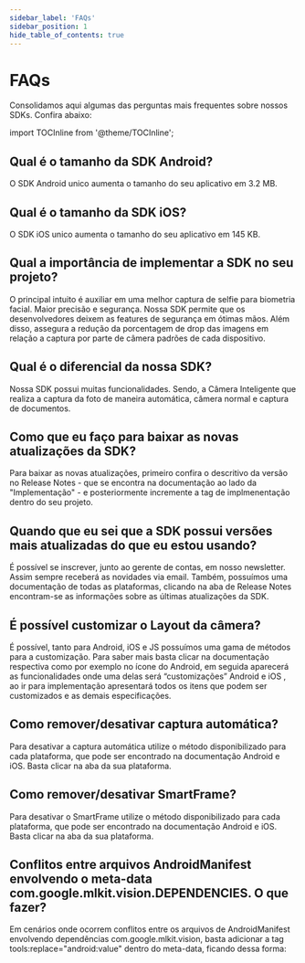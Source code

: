 ```yaml
---
sidebar_label: 'FAQs'
sidebar_position: 1
hide_table_of_contents: true
---
```


# FAQs

Consolidamos aqui algumas das perguntas mais frequentes sobre nossos SDKs. Confira abaixo:


import TOCInline from '@theme/TOCInline';


<TOCInline toc={toc} />


## Qual é o tamanho da SDK Android?
O SDK Android unico aumenta o tamanho do seu aplicativo em 3.2 MB.

## Qual é o tamanho da SDK iOS?
O SDK iOS unico aumenta o tamanho do seu aplicativo em 145 KB.

## Qual a importância de implementar a SDK no seu projeto?
O principal intuito é auxiliar em uma melhor captura de selfie para biometria facial. Maior precisão e segurança. Nossa SDK permite que os desenvolvedores deixem as features de segurança em ótimas mãos. Além disso, assegura a redução da porcentagem de drop das imagens em relação a captura por parte de câmera padrões de cada dispositivo.

## Qual é o diferencial da nossa SDK?
Nossa SDK possui muitas funcionalidades. Sendo, a Câmera Inteligente que realiza a captura da foto de maneira automática, câmera normal e captura de documentos.

## Como que eu faço para baixar as novas atualizações da SDK?
Para baixar as novas atualizações, primeiro confira o descritivo da versão no Release Notes - que se encontra na documentação ao lado da "Implementação" - e posteriormente incremente a tag de implmenentação dentro do seu projeto.

## Quando que eu sei que a SDK possui versões mais atualizadas do que eu estou usando?
É possível se inscrever, junto ao gerente de contas, em nosso newsletter. Assim sempre receberá as novidades via email. Também, possuímos uma documentação de todas as plataformas, clicando na aba de Release Notes encontram-se as informações sobre as últimas atualizações da SDK.

## É possível customizar o Layout da câmera?
É possível, tanto para Android, iOS e JS possuímos uma gama de métodos para a customização. Para saber mais basta clicar na documentação respectiva como por exemplo no ícone do Android, em seguida aparecerá as funcionalidades onde uma delas será “customizações” Android e iOS , ao ir para implementação apresentará todos os itens que podem ser customizados e as demais especificações.

## Como remover/desativar captura automática?
Para desativar a captura automática utilize o método disponibilizado para cada plataforma, que pode ser encontrado na documentação Android e iOS. Basta clicar na aba da sua plataforma.

## Como remover/desativar SmartFrame?
Para desativar o SmartFrame utilize o método disponibilizado para cada plataforma, que pode ser encontrado na documentação Android e iOS. Basta clicar na aba da sua plataforma.

## Conflitos entre arquivos AndroidManifest envolvendo o meta-data com.google.mlkit.vision.DEPENDENCIES. O que fazer?
Em cenários onde ocorrem conflitos entre os arquivos de AndroidManifest envolvendo dependências com.google.mlkit.vision, basta adicionar a tag tools:replace="android:value" dentro do meta-data, ficando dessa forma: